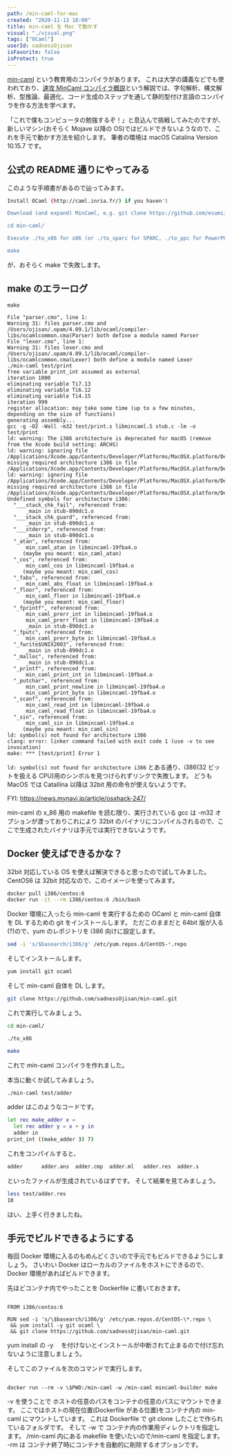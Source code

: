 ```yaml
---
path: /min-caml-for-mac
created: "2020-11-13 18:00"
title: min-caml を Mac で動かす
visual: "./visual.png"
tags: ["OCaml"]
userId: sadnessOjisan
isFavorite: false
isProtect: true
---
```


[min-caml](https://github.com/esumii/min-caml) という教育用のコンパイラがあります。
これは大学の講義などでも使われており、[速攻 MinCaml コンパイラ概説](http://esumii.github.io/min-caml/)という解説では、字句解析、構文解析、型推論、最適化、コード生成のステップを通して静的型付け言語のコンパイラを作る方法を学べます。

「これで僕もコンピュータの勉強するぞ！」と息込んで挑戦してみたのですが、新しいマシン(おそらく Mojave 以降の OS)ではビルドできないようなので、これを手元で動かす方法を紹介します。
筆者の環境は macOS Catalina Version 10.15.7 です。

## 公式の README 通りにやってみる

このような手順書があるので辿ってみます。

```sh
Install OCaml (http://caml.inria.fr/) if you haven't

Download (and expand) MinCaml, e.g. git clone https://github.com/esumii/min-caml.git

cd min-caml/

Execute ./to_x86 for x86 (or ./to_sparc for SPARC, ./to_ppc for PowerPC)

make
```

が、おそらく make で失敗します。

## make のエラーログ

```
make

File "parser.cmo", line 1:
Warning 31: files parser.cmo and /Users/ojisan/.opam/4.09.1/lib/ocaml/compiler-libs/ocamlcommon.cma(Parser) both define a module named Parser
File "lexer.cmo", line 1:
Warning 31: files lexer.cmo and /Users/ojisan/.opam/4.09.1/lib/ocaml/compiler-libs/ocamlcommon.cma(Lexer) both define a module named Lexer
./min-caml test/print
free variable print_int assumed as external
iteration 1000
eliminating variable Ti7.13
eliminating variable Ti6.12
eliminating variable Ti4.15
iteration 999
register allocation: may take some time (up to a few minutes, depending on the size of functions)
generating assembly...
gcc -g -O2 -Wall -m32 test/print.s libmincaml.S stub.c -lm -o test/print
ld: warning: The i386 architecture is deprecated for macOS (remove from the Xcode build setting: ARCHS)
ld: warning: ignoring file /Applications/Xcode.app/Contents/Developer/Platforms/MacOSX.platform/Developer/SDKs/MacOSX.sdk/usr/lib/libSystem.tbd, missing required architecture i386 in file /Applications/Xcode.app/Contents/Developer/Platforms/MacOSX.platform/Developer/SDKs/MacOSX.sdk/usr/lib/libSystem.tbd
ld: warning: ignoring file /Applications/Xcode.app/Contents/Developer/Platforms/MacOSX.platform/Developer/SDKs/MacOSX.sdk/usr/lib/libm.tbd, missing required architecture i386 in file /Applications/Xcode.app/Contents/Developer/Platforms/MacOSX.platform/Developer/SDKs/MacOSX.sdk/usr/lib/libm.tbd
Undefined symbols for architecture i386:
  "___stack_chk_fail", referenced from:
      _main in stub-890dc1.o
  "___stack_chk_guard", referenced from:
      _main in stub-890dc1.o
  "___stderrp", referenced from:
      _main in stub-890dc1.o
  "_atan", referenced from:
      min_caml_atan in libmincaml-19fba4.o
     (maybe you meant: min_caml_atan)
  "_cos", referenced from:
      min_caml_cos in libmincaml-19fba4.o
     (maybe you meant: min_caml_cos)
  "_fabs", referenced from:
      min_caml_abs_float in libmincaml-19fba4.o
  "_floor", referenced from:
      min_caml_floor in libmincaml-19fba4.o
     (maybe you meant: min_caml_floor)
  "_fprintf", referenced from:
      min_caml_prerr_int in libmincaml-19fba4.o
      min_caml_prerr_float in libmincaml-19fba4.o
      _main in stub-890dc1.o
  "_fputc", referenced from:
      min_caml_prerr_byte in libmincaml-19fba4.o
  "_fwrite$UNIX2003", referenced from:
      _main in stub-890dc1.o
  "_malloc", referenced from:
      _main in stub-890dc1.o
  "_printf", referenced from:
      min_caml_print_int in libmincaml-19fba4.o
  "_putchar", referenced from:
      min_caml_print_newline in libmincaml-19fba4.o
      min_caml_print_byte in libmincaml-19fba4.o
  "_scanf", referenced from:
      min_caml_read_int in libmincaml-19fba4.o
      min_caml_read_float in libmincaml-19fba4.o
  "_sin", referenced from:
      min_caml_sin in libmincaml-19fba4.o
     (maybe you meant: min_caml_sin)
ld: symbol(s) not found for architecture i386
clang: error: linker command failed with exit code 1 (use -v to see invocation)
make: *** [test/print] Error 1
```

`ld: symbol(s) not found for architecture i386` とある通り、i386(32 ビットを扱える CPU)用のシンボルを見つけられずリンクで失敗します。
どうも MacOS では Catallina 以降は 32bit 用の命令が使えないようです。

FYI: https://news.mynavi.jp/article/osxhack-247/

min-caml の x_86 用の makefile を読む限り、実行されている gcc は -m32 オプションが渡っておりこれにより 32bit のバイナリにコンパイルされるので、ここで生成されたバイナリは手元では実行できないようです。

## Docker 使えばできるかな？

32bit 対応している OS を使えば解決できると思ったので試してみました。
CentOS6 は 32bit 対応なので、このイメージを使ってみます。

```sh
docker pull i386/centos:6
docker run -it --rm i386/centos:6 /bin/bash
```

Docker 環境に入ったら min-caml を実行するための OCaml と min-caml 自体を DL するための git をインストールします。
ただこのままだと 64bit 版が入る(?)ので、yum のレポジトリを i386 向けに設定します。

```sh
sed -i 's/$basearch/i386/g' /etc/yum.repos.d/CentOS-*.repo
```

そしてインストールします。

```sh
yum install git ocaml
```

そして min-caml 自体を DL します。

```sh
git clone https://github.com/sadnessOjisan/min-caml.git
```

これで実行してみましょう。

```sh
cd min-caml/

./to_x86

make

```

これで min-caml コンパイラを作れました。

本当に動くか試してみましょう。

```sh
./min-caml test/adder
```

adder はこのようなコードです。

```sh
let rec make_adder x =
  let rec adder y = x + y in
  adder in
print_int ((make_adder 3) 7)
```

これをコンパイルすると、

```sh
adder      adder.ans  adder.cmp  adder.ml   adder.res  adder.s
```

といったファイルが生成されているはずです。
そして結果を見てみましょう。

```sh
less test/adder.res
10
```

はい、上手く行きましたね。

## 手元でビルドできるようにする

毎回 Docker 環境に入るのもめんどくさいので手元でもビルドできるようにしましょう。
さいわい Docker はローカルのファイルをホストにできるので、Docker 環境があればビルドできます。

先ほどコンテナ内でやったことを Dockerfile に書いておきます。

```

FROM i386/centos:6

RUN sed -i 's/\$basearch/i386/g' /etc/yum.repos.d/CentOS-\*.repo \
 && yum install -y git ocaml \
 && git clone https://github.com/sadnessOjisan/min-caml.git

```

yum install の -y 　を付けないとインストールが中断されて止まるので付け忘れないように注意しましょう。

そしてこのファイルを次のコマンドで実行します。

```

docker run --rm -v \$PWD:/min-caml -w /min-caml mincaml-builder make

```

-v を使うことで ホストの任意のパスをコンテナの任意のパスにマウントできます。
ここではホストの現在位置(Dockerfile がある位置)をコンテナ内の min-caml にマウントしています。
これは Dockerfile で git clone したことで作られているフォルダです。
そして -w で コンテナ内の作業用ディレクトリを指定します。
/min-caml 内にある makefile を使いたいので/min-caml を指定します。
-rm は コンテナ終了時にコンテナを自動的に削除するオプションです。
